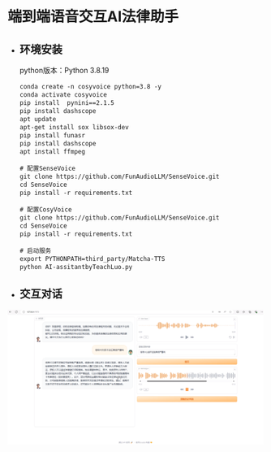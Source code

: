 # 端到端语音交互AI法律助手
- ## 环境安装

    python版本：Python 3.8.19
    ```shell
    conda create -n cosyvoice python=3.8 -y
    conda activate cosyvoice
    pip install  pynini==2.1.5
    pip install dashscope
    apt update
    apt-get install sox libsox-dev
    pip install funasr
    pip install dashscope
    apt install ffmpeg

    # 配置SenseVoice
    git clone https://github.com/FunAudioLLM/SenseVoice.git
    cd SenseVoice
    pip install -r requirements.txt 

    # 配置CosyVoice
    git clone https://github.com/FunAudioLLM/SenseVoice.git
    cd SenseVoice
    pip install -r requirements.txt 

    # 启动服务
    export PYTHONPATH=third_party/Matcha-TTS
    python AI-assitantbyTeachLuo.py
    ```

- ## 交互对话
<div align="center"><img src="./image/img1.png" width="px">

